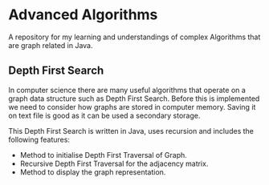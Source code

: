 # Advanced Algorithms

A repository for my learning and understandings of complex Algorithms that are graph related in Java.

## Depth First Search
In computer science there are many useful algorithms that operate on a graph data structure such as Depth First Search.
Before this is implemented we need to consider how graphs are stored in computer memory. 
Saving it on text file is good as it can be used a secondary storage.

This Depth First Search is written in Java, uses recursion and includes the following features:
- Method to initialise Depth First Traversal of Graph.
- Recursive Depth First Traversal for the adjacency matrix.
- Method to display the graph representation.
